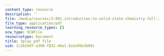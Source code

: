 ```yaml
---
content_type: resource
description: ''
file: /media/courses/3-091-introduction-to-solid-state-chemistry-fall-2018/1c2629dfa390f83248a15a1e09e3b89c_wFuIzicEWD8.pdf
file_type: application/pdf
learning_resource_types: []
ocw_type: OCWFile
resourcetype: Document
title: 3play pdf file
uid: 1c2629df-a390-f832-48a1-5a1e09e3b89c
---
```


